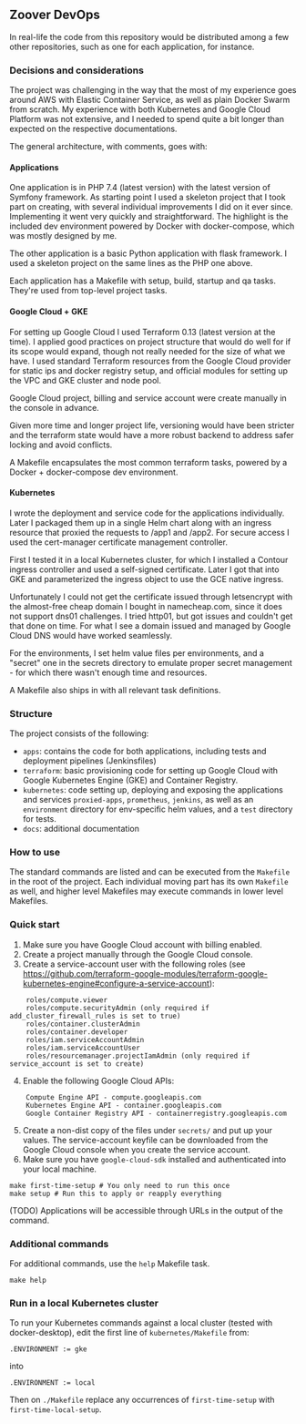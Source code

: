 ## Zoover DevOps

In real-life the code from this repository would be distributed among a few other
repositories, such as one for each application, for instance.

### Decisions and considerations

The project was challenging in the way that the most of my experience goes around AWS with Elastic Container Service,
as well as plain Docker Swarm from scratch. My experience with both Kubernetes and Google Cloud Platform was not extensive,
and I needed to spend quite a bit longer than expected on the respective documentations.

The general architecture, with comments, goes with:

#### Applications

One application is in PHP 7.4 (latest version) with the latest version of Symfony framework. As starting point I used a 
skeleton project that I took part on creating, with several individual improvements I did on it ever since. Implementing
it went very quickly and straightforward. The highlight is the included dev environment powered by Docker with
docker-compose, which was mostly designed by me.

The other application is a basic Python application with flask framework. I used a skeleton project on the same lines as
the PHP one above.

Each application has a Makefile with setup, build, startup and qa tasks. They're used from top-level project tasks.

#### Google Cloud + GKE

For setting up Google Cloud I used Terraform 0.13 (latest version at the time). I applied good practices on project
structure that would do well for if its scope would expand, though not really needed for the size of what we have. I
used standard Terraform resources from the Google Cloud provider for static ips and docker registry setup, and official
modules for setting up the VPC and GKE cluster and node pool.

Google Cloud project, billing and service account were create manually in the console in advance.

Given more time and longer project life, versioning would have been stricter and the terraform state would have a more
robust backend to address safer locking and avoid conflicts.

A Makefile encapsulates the most common terraform tasks, powered by a Docker + docker-compose dev environment.

#### Kubernetes

I wrote the deployment and service code for the applications individually. Later I packaged them up in a single Helm
chart along with an ingress resource that proxied the requests to /app1 and /app2. For secure access I used the
cert-manager certificate management controller.

First I tested it in a local Kubernetes cluster, for which I installed a Contour ingress controller and used a
self-signed certificate. Later I got that into GKE and parameterized the ingress object to use the GCE native ingress.

Unfortunately I could not get the certificate issued through letsencrypt with the almost-free cheap domain I bought in
namecheap.com, since it does not support dns01 challenges. I tried http01, but got issues and couldn't get that done on
time. For what I see a domain issued and managed by Google Cloud DNS would have worked seamlessly.

For the environments, I set helm value files per environments, and a "secret" one in the secrets directory to emulate
proper secret management - for which there wasn't enough time and resources.

A Makefile also ships in with all relevant task definitions.

### Structure

The project consists of the following:

- `apps`: contains the code for both applications, including tests and deployment pipelines (Jenkinsfiles)
- `terraform`: basic provisioning code for setting up Google Cloud with Google Kubernetes Engine (GKE) and
Container Registry.
- `kubernetes`: code setting up, deploying and exposing the applications and services `proxied-apps`, `prometheus`,
`jenkins`, as well as an `environment` directory for env-specific helm values, and a `test` directory for tests.
- `docs`: additional documentation

### How to use

The standard commands are listed and can be executed from the `Makefile` in the root
of the project. Each individual moving part has its own `Makefile` as well, and higher
level Makefiles may execute commands in lower level Makefiles.

### Quick start

1. Make sure you have Google Cloud account with billing enabled.
2. Create a project manually through the Google Cloud console.
3. Create a service-account user with the following roles (see https://github.com/terraform-google-modules/terraform-google-kubernetes-engine#configure-a-service-account):
```
    roles/compute.viewer
    roles/compute.securityAdmin (only required if add_cluster_firewall_rules is set to true)
    roles/container.clusterAdmin
    roles/container.developer
    roles/iam.serviceAccountAdmin
    roles/iam.serviceAccountUser
    roles/resourcemanager.projectIamAdmin (only required if service_account is set to create)
```
4. Enable the following Google Cloud APIs:
```
    Compute Engine API - compute.googleapis.com
    Kubernetes Engine API - container.googleapis.com
    Google Container Registry API - containerregistry.googleapis.com
```
5. Create a non-dist copy of the files under `secrets/` and put up your values. The service-account keyfile can be
downloaded from the Google Cloud console when you create the service account.
6. Make sure you have `google-cloud-sdk` installed and authenticated into your local machine.

```shell script
make first-time-setup # You only need to run this once
make setup # Run this to apply or reapply everything
```

(TODO) Applications will be accessible through URLs in the output of the command.

### Additional commands

For additional commands, use the `help` Makefile task.

```shell script
make help
```

### Run in a local Kubernetes cluster

To run your Kubernetes commands against a local cluster (tested with docker-desktop), edit the first line of
`kubernetes/Makefile` from:
```shell script
.ENVIRONMENT := gke
```

into

```shell script
.ENVIRONMENT := local
```

Then on `./Makefile` replace any occurrences of `first-time-setup` with `first-time-local-setup`.
